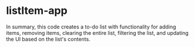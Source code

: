 # listItem-app

In summary, this code creates a to-do list with functionality for adding items, removing items, clearing the entire list, filtering the list, and updating the UI based on the list's contents.